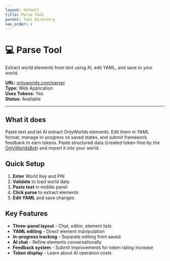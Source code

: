 ```yaml
---
layout: default
title: Parse Tool
parent: Tool Directory
nav_order: 4
---
```


# 💻 Parse Tool

Extract world elements from text using AI, edit YAML, and save to your world.

**URL:** [onlyworlds.com/parser](https://onlyworlds.com/parser)  
**Type:** Web Application  
**Uses Tokens:** Yes  
**Status:** Available

---

## What it does

Paste text and let AI extract OnlyWorlds elements. Edit them in YAML format, manage in-progress vs saved states, and submit framework feedback to earn tokens. Paste structured data (created token-free by the [OnlyWorldsBot](https://chatgpt.com/g/g-dydgDFnOz-OnlyWorldsBot)) and import it into your world.

## Quick Setup

1. **Enter** World Key and PIN
2. **Validate** to load world data
3. **Paste text** in middle panel
4. **Click parse** to extract elements
5. **Edit YAML** and save changes

## Key Features

- **Three-panel layout** - Chat, editor, element lists
- **YAML editing** - Direct element manipulation
- **In-progress tracking** - Separate editing from saved
- **AI chat** - Refine elements conversationally
- **Feedback system** - Submit improvements for token rating increase
- **Token display** - Learn about AI operation costs

 

 